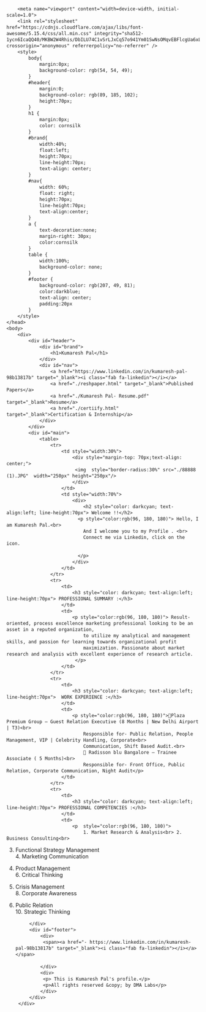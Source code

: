 <!DOCTYPE html>
<html lang="en">
    <head>
        
        <meta name="viewport" content="width=device-width, initial-scale=1.0">
        <link rel="stylesheet" href="https://cdnjs.cloudflare.com/ajax/libs/font-awesome/5.15.4/css/all.min.css" integrity="sha512-1ycn6IcaQQ40/MKBW2W4Rhis/DbILU74C1vSrLJxCq57o941Ym01SwNsOMqvEBFlcgUa6xLiPY/NS5R+E6ztJQ==" crossorigin="anonymous" referrerpolicy="no-referrer" />
        <style>
            body{
                margin:0px;
                background-color: rgb(54, 54, 49);
            }
            #header{
                margin:0;
                background-color: rgb(89, 185, 102);
                height:70px;
            }
            h1 {
                margin:0px;
                color: cornsilk
            }
            #brand{
                width:40%;
                float:left;
                height:70px;
                line-height:70px;
                text-align: center;
            }
            #nav{
                width: 60%;
                float: right;
                height:70px;
                line-height:70px;
                text-align:center;
            }
            a {
                text-decoration:none;
                margin-right: 30px;
                color:cornsilk
            }
            table {
                width:100%;
                background-color: none;
            }
            #footer {
                background-color: rgb(207, 49, 81);
                color:darkblue;
                text-align: center;
                padding:20px
            }
        </style>
    </head>
    <body>
        <div>
            <div id="header">
                <div id="brand">
                    <h1>Kumaresh Pal</h1>
                </div>
                <div id="nav">
                    <a href="https://www.linkedin.com/in/kumaresh-pal-98b13817b" target="_blank"><i class="fab fa-linkedin"></i></a>
                    <a href="./reshpaper.html" target="_blank">Published Papers</a>
                    <a href="./Kumaresh Pal- Resume.pdf" target="_blank">Resume</a>
                    <a href="./certiify.html" target="_blank">Certification & Internship</a>
                </div>
            </div>
            <div id="main">
                <table>
                    <tr>
                        <td style="width:30%">
                            <div style="margin-top: 70px;text-align: center;">
                             <img  style="border-radius:30%" src="./88888 (1).JPG"  width="250px" height="250px"/>
                            </div>
                        </td>
                        <td style="width:70%">
                            <div>
                                <h2 style="color: darkcyan; text-align:left; line-height:70px"> Welcome !!</h2>
                              <p style="color:rgb(96, 180, 180)"> Hello, I am Kumaresh Pal.<br>
                                And I welcome you to my Profile . <br>
                                Connect me via Linkedin, click on the icon.

                              </p>
                            </div>                        
                        </td>
                    </tr>
                    <tr>
                        <td>
                            <h3 style="color: darkcyan; text-align:left; line-height:70px"> PROFESSIONAL SUMMARY :</h3>
                        </td>
                        <td>
                            <p style="color:rgb(96, 180, 180)"> Result-oriented, process excellence marketing professional looking to be an asset in a reputed organization,
                                to utilize my analytical and management skills, and passion for learning towards organizational profit
                                maximization. Passionate about market research and analysis with excellent experience of research article.
                             </p>  
                        </td>
                    </tr>
                    <tr>
                        <td>
                            <h3 style="color: darkcyan; text-align:left; line-height:70px">  WORK EXPERIENCE :</h3> 
                        </td>
                        <td>
                            <p style="color:rgb(96, 180, 180)">Plaza Premium Group – Guest Relation Executive (8 Months | New Delhi Airport | T3)<br>
                                Responsible for- Public Relation, People Management, VIP | Celebrity Handling, Corporate<br>
                                Communication, Shift Based Audit.<br>
                                 Radisson blu Bangalore – Trainee Associate ( 5 Months)<br>
                                Responsible for- Front Office, Public Relation, Corporate Communication, Night Audit</p>
                        </td>
                    </tr>
                    <tr>
                        <td>
                            <h3 style="color: darkcyan; text-align:left; line-height:70px"> PROFESSIONAL COMPETENCIES :</h3>
                        </td>
                        <td>
                            <p  style="color:rgb(96, 180, 180)">
                                1. Market Research & Analysis<br> 2. Business Consulting<br>
3. Functional Strategy Management<br> 4. Marketing Communication<br>
5. Product Management <br> 6. Critical Thinking<br>
7. Crisis Management <br> 8. Corporate Awareness<br>
9. Public Relation  <br>10. Strategic Thinking<br>
                            </p>
                        </td>
                    </tr>
                </table>

            </div>
            <div id="footer">
                <div>
                 <span><a href="- https://www.linkedin.com/in/kumaresh-pal-98b13817b" target="_blank"><i class="fab fa-linkedin"></i></a></span>
                 
                </div>
                <div>
                 <p> This is Kumaresh Pal's profile.</p>
                 <p>All rights reserved &copy; by DMA Labs</p>
                </div>
            </div>
        </div> 
    </body>
</html>
